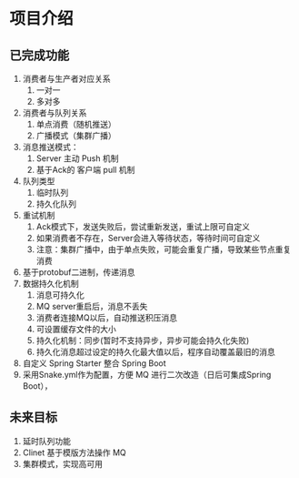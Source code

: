 # 项目介绍

## 已完成功能

1. 消费者与生产者对应关系
   1. 一对一
   2. 多对多
2. 消费者与队列关系
   1. 单点消费（随机推送）
   2. 广播模式（集群广播）
3. 消息推送模式：
   1. Server 主动 Push 机制
   2. 基于Ack的 客户端 pull 机制
4. 队列类型
   1. 临时队列
   2. 持久化队列
5. 重试机制
   1. Ack模式下，发送失败后，尝试重新发送，重试上限可自定义
   2. 如果消费者不存在，Server会进入等待状态，等待时间可自定义
   3. 注意：集群广播中，由于单点失败，可能会重复广播，导致某些节点重复消费
6. 基于protobuf二进制，传递消息
7. 数据持久化机制
   1. 消息可持久化
   2. MQ server重启后，消息不丢失
   3. 消费者连接MQ以后，自动推送积压消息
   4. 可设置缓存文件的大小
   5. 持久化机制：同步(暂时不支持异步，异步可能会持久化失败)
   6. 持久化消息超过设定的持久化最大值以后，程序自动覆盖最旧的消息
8. 自定义 Spring Starter 整合 Spring Boot
9. 采用Snake.yml作为配置，方便 MQ 进行二次改造（日后可集成Spring Boot），

## 未来目标
1. 延时队列功能
2. Clinet 基于模版方法操作 MQ
3. 集群模式，实现高可用
